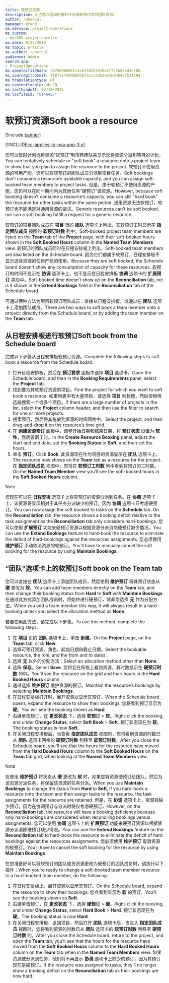 ```yaml
---
title: 软预订资源
description: 此主题介绍如何暂时计划或软预订项目团队成员。
author: ruhercul
manager: kfend
ms.service: project-operations
ms.custom:
- dyn365-projectservice
ms.date: 9/25/2019
ms.topic: article
ms.author: ruhercul
audience: Admin
search.app:
- ProjectOperations
ms.openlocfilehash: 2675096085fc4c673d15741042ffc1b82ed3de8b
ms.sourcegitcommit: 418fa1fe9d605b8faccc2d5dee1b04b4e753f194
ms.translationtype: HT
ms.contentlocale: zh-CN
ms.lasthandoff: 02/10/2021
ms.locfileid: "5146427"
---
```

# <a name="soft-book-a-resource"></a><span data-ttu-id="77307-103">软预订资源</span><span class="sxs-lookup"><span data-stu-id="77307-103">Soft book a resource</span></span>

[!include [banner](../includes/psa-now-project-operations.md)]

[!INCLUDE[cc-applies-to-psa-app-3.x](../includes/cc-applies-to-psa-app-3x.md)]

<span data-ttu-id="77307-104">您可以暂时计划或将资源“软预订”到项目团队来显示您将资源分派到项目的计划。</span><span class="sxs-lookup"><span data-stu-id="77307-104">You can tentatively schedule or "soft book" a resource onto a project team to show that you plan to assign the resource to the project.</span></span> <span data-ttu-id="77307-105">软预订不使用资源的可用产能，您可以将软预订的团队成员分派到项目任务。</span><span class="sxs-lookup"><span data-stu-id="77307-105">Soft bookings don’t consume a resource’s available capacity, and you can assign soft-booked team members to project tasks.</span></span> <span data-ttu-id="77307-106">但是，由于软预订不使用资源的产能，您仍可以在同一期间内为其他任务“硬预订”该资源。</span><span class="sxs-lookup"><span data-stu-id="77307-106">However, because soft booking doesn’t consume a resource’s capacity, you can still "hard book" the resource for other tasks within the same period.</span></span> <span data-ttu-id="77307-107">通用资源无法软预订，软预订也不能满足对通用资源的请求。</span><span class="sxs-lookup"><span data-stu-id="77307-107">Generic resources can’t be soft booked, nor can a soft booking fulfill a request for a generic resource.</span></span>

<span data-ttu-id="77307-108">软预订的项目团队成员在 **项目** 页的 **团队** 选项卡上列出，其软预订工时显示在 **指定团队成员** 视图的 **软预订时数** 列中。</span><span class="sxs-lookup"><span data-stu-id="77307-108">Soft-booked project team members are listed on the **Team** tab of the **Project** page, with their soft-booked hours shown in the **Soft Booked Hours** column in the **Named Team Members** view.</span></span> <span data-ttu-id="77307-109">软预订的团队成员同时在日程安排板上列出。</span><span class="sxs-lookup"><span data-stu-id="77307-109">Soft-booked team members are also listed on the Schedule board.</span></span> <span data-ttu-id="77307-110">因为它们都属于软预订，日程安排板不显示这些资源的任何产能的使用。</span><span class="sxs-lookup"><span data-stu-id="77307-110">Because they are soft booked, the Schedule board doesn't show any consumption of capacity for these resources.</span></span> <span data-ttu-id="77307-111">软预订的时间不显示在 **协调** 选项卡上，也不显示在日程安排板 **协调** 选项卡的 **扩展预订** 字段中。</span><span class="sxs-lookup"><span data-stu-id="77307-111">Soft-booked time doesn’t show up on the **Reconciliation** tab, nor is it shown in the **Extend Bookings** field in the **Reconciliation** tab of the Schedule board.</span></span> 

<span data-ttu-id="77307-112">可通过两种方法为项目软预订团队成员：直接从日程安排板，或通过在 **团队** 选项卡上添加团队成员。</span><span class="sxs-lookup"><span data-stu-id="77307-112">There are two ways to soft book a team member onto a project: directly from the Schedule board, or by adding the team member on the **Team** tab.</span></span> 

## <a name="soft-book-from-the-schedule-board"></a><span data-ttu-id="77307-113">从日程安排板进行软预订</span><span class="sxs-lookup"><span data-stu-id="77307-113">Soft book from the Schedule board</span></span>
<span data-ttu-id="77307-114">完成以下步骤从日程安排板软预订资源。</span><span class="sxs-lookup"><span data-stu-id="77307-114">Complete the following steps to soft book a resource from the Schedule board.</span></span> 

1. <span data-ttu-id="77307-115">打开日程安排板，然后在 **预订要求** 面板中选择 **项目** 选项卡。</span><span class="sxs-lookup"><span data-stu-id="77307-115">Open the Schedule board, and then in the **Booking Requirements** panel, select the **Project** tab.</span></span>
2. <span data-ttu-id="77307-116">找到要为其软预订资源的项目。</span><span class="sxs-lookup"><span data-stu-id="77307-116">Find the project for which you want to soft book a resource.</span></span> <span data-ttu-id="77307-117">如果列表中有大量项目，请选择 **项目** 列标题，然后使用筛选器搜索一个或多个项目。</span><span class="sxs-lookup"><span data-stu-id="77307-117">If there are a large number of projects in the list, select the **Project** column header, and then use the filter to search for one or more projects.</span></span>
3. <span data-ttu-id="77307-118">搜索项目，然后将其拖放到资源的时间网格中。</span><span class="sxs-lookup"><span data-stu-id="77307-118">Select the project, and then drag-and-drop it on the resource’s time grid.</span></span>
5. <span data-ttu-id="77307-119">在 **创建资源预订** 面板中，调整开始日期和结束日期，将 **预订状态** 设置为 **软性**，然后设置工时。</span><span class="sxs-lookup"><span data-stu-id="77307-119">In the **Create Resource Booking** panel, adjust the start and end date, set the **Booking Status** to **Soft**, and then set the hours.</span></span> 
6. <span data-ttu-id="77307-120">单击 **预订**。</span><span class="sxs-lookup"><span data-stu-id="77307-120">Click **Book**.</span></span> <span data-ttu-id="77307-121">此资源现在作为项目的资源显示在 **团队** 选项卡上。</span><span class="sxs-lookup"><span data-stu-id="77307-121">The resource now shows on the **Team** tab as a resource for the project.</span></span> <span data-ttu-id="77307-122">在 **指定团队成员** 视图中，您将在 **软预订工时数** 列中看到软预订的工时数。</span><span class="sxs-lookup"><span data-stu-id="77307-122">On the **Named Team Member** view you’ll see the soft-booked hours in the **Soft Booked Hours** column.</span></span>

> [!NOTE]
> <span data-ttu-id="77307-123">您现在可以在 **日程安排** 选项卡上将软预订的资源分派到任务。在 **协调** 选项卡上，该资源将显示相对于其任务分派缺少的预订，因为 **协调** 选项卡只考虑硬预订。</span><span class="sxs-lookup"><span data-stu-id="77307-123">You can now assign the soft booked to tasks on the **Schedule** tab. On the **Reconciliation** tab, the resource shows a booking deficit relative to the task assignment as the **Reconciliation** tab only considers hard-bookings.</span></span> <span data-ttu-id="77307-124">您可以使用 **扩展预订** 功能来硬预订资源以根据资源分派消除硬预订缺少情况。</span><span class="sxs-lookup"><span data-stu-id="77307-124">You can use the **Extend Bookings** feature to hard-book the resource to eliminate the deficit of hard-bookings against the resources assignments.</span></span> <span data-ttu-id="77307-125">您必须使用 **维护预订** 手动取消资源的软预订。</span><span class="sxs-lookup"><span data-stu-id="77307-125">You’ll have to manually cancel the soft booking for the resource by using **Maintain Bookings**.</span></span>

## <a name="soft-book-on-the-team-tab"></a><span data-ttu-id="77307-126">“团队”选项卡上的软预订</span><span class="sxs-lookup"><span data-stu-id="77307-126">Soft book on the Team tab</span></span>

<span data-ttu-id="77307-127">您可以直接在 **团队** 选项卡上添加团队成员，然后使用 **维护预订** 将其预订状态从 **硬** 更改为 **软**。</span><span class="sxs-lookup"><span data-stu-id="77307-127">You can add team members directly on the **Team** tab, and then change their booking status from **Hard** to **Soft** with **Maintain Bookings**.</span></span> <span data-ttu-id="77307-128">在通过此方式添加团队成员时，将始终进行硬预订，除非您选择 **无** 作为分配方法。</span><span class="sxs-lookup"><span data-stu-id="77307-128">When you add a team member this way, it will always result in a hard-booking unless you select the allocation method as **None**.</span></span>

<span data-ttu-id="77307-129">若要使用此方法，请完成以下步骤。</span><span class="sxs-lookup"><span data-stu-id="77307-129">To use this method, complete the following steps.</span></span>

1. <span data-ttu-id="77307-130">在 **项目** 页的 **团队** 选项卡上，单击 **新建**。</span><span class="sxs-lookup"><span data-stu-id="77307-130">On the **Project** page, on the **Team** tab, click **New**.</span></span>
2. <span data-ttu-id="77307-131">选择可预订资源、角色、起始日期和截止日期。</span><span class="sxs-lookup"><span data-stu-id="77307-131">Select the bookable resource, the role, and the from and to dates.</span></span>
3. <span data-ttu-id="77307-132">选择 **无** 以外的分配方法：</span><span class="sxs-lookup"><span data-stu-id="77307-132">Select an allocation method other than **None**.</span></span>
4. <span data-ttu-id="77307-133">选择 **保存**。</span><span class="sxs-lookup"><span data-stu-id="77307-133">Select **Save**.</span></span> <span data-ttu-id="77307-134">您将会在网格上看到资源，其时数显示在 **硬预订时数** 列中。</span><span class="sxs-lookup"><span data-stu-id="77307-134">You’ll see the resource on the grid and their hours in the **Hard Booked Hours** column.</span></span>
5. <span data-ttu-id="77307-135">通过选择 **维护预订** 维护资源的预订。</span><span class="sxs-lookup"><span data-stu-id="77307-135">Maintain the resource’s bookings by selecting **Maintain Bookings**.</span></span>
6. <span data-ttu-id="77307-136">在日程安排板打开时，展开资源以显示其预订。</span><span class="sxs-lookup"><span data-stu-id="77307-136">When the Schedule board opens, expand the resource to show their bookings.</span></span> <span data-ttu-id="77307-137">您将看到预订显示为 **硬**。</span><span class="sxs-lookup"><span data-stu-id="77307-137">You will see the booking shown as **Hard**.</span></span>
7. <span data-ttu-id="77307-138">右键单击预订，在 **更改状态** 下，选择 **软预订** \> **软**。</span><span class="sxs-lookup"><span data-stu-id="77307-138">Right-click the booking, and under **Change Status**, select **Soft Book** \> **Soft**.</span></span> <span data-ttu-id="77307-139">预订状态现在为 **软**。</span><span class="sxs-lookup"><span data-stu-id="77307-139">The booking status is now **Soft**.</span></span>
8. <span data-ttu-id="77307-140">在关闭日程安排板后，当查看 **指定团队成员** 视图时，您将看到资源的时数已从 **团队** 选项卡网格的 **硬预订时数** 列移至 **软预订时数**。</span><span class="sxs-lookup"><span data-stu-id="77307-140">After you close the Schedule board, you’ll see that the hours for the resource have moved from the **Hard Booked Hours** column to the **Soft Booked Hours** on the **Team** tab grid, when looking at the **Named Team Members** view.</span></span>

> [!NOTE]
> <span data-ttu-id="77307-141">在使用 **维护预订** 将状态从 **硬** 更改为 **软** 时，如果您将资源硬预订给团队，然后为该资源分派任务，将保留该资源的任务分派。</span><span class="sxs-lookup"><span data-stu-id="77307-141">When you use **Maintain Bookings** to change the status from **Hard** to **Soft**, if you hard-book a resource onto the team and then assign tasks to the resource, the task assignments for the resource are retained.</span></span> <span data-ttu-id="77307-142">但是，在 **协调** 选项卡上，资源将缺少预订，因为在协调预订与分派时将仅考虑硬预订。</span><span class="sxs-lookup"><span data-stu-id="77307-142">However, on the **Reconciliation** tab, the resource will have a booking deficiency because only hard-bookings are considered when reconciling bookings versus assignments.</span></span> <span data-ttu-id="77307-143">您可以使用 **协调** 选项卡上的 **扩展预订** 功能来硬预订资源以根据资源分派消除硬预订缺少情况。</span><span class="sxs-lookup"><span data-stu-id="77307-143">You can use the **Extend Bookings** feature on the **Reconciliation** tab to hard-book the resource to eliminate the deficit of hard bookings against the resources assignments.</span></span> <span data-ttu-id="77307-144">您必须使用 **维护预订** 取消资源的软预订。</span><span class="sxs-lookup"><span data-stu-id="77307-144">You’ll have to cancel the soft booking for the resource by using **Maintain Bookings**.</span></span>

<span data-ttu-id="77307-145">在您准备好可以将软预订的团队成员资源更改为硬预订的团队成员时，请执行以下操作：</span><span class="sxs-lookup"><span data-stu-id="77307-145">When you’re ready to change a soft-booked team member resource to a hard-booked team member, do the following:</span></span>

1. <span data-ttu-id="77307-146">在日程安排板上，展开资源以显示其预订。</span><span class="sxs-lookup"><span data-stu-id="77307-146">On the Schedule board, expand the resource to show their bookings.</span></span> <span data-ttu-id="77307-147">您会看到显示为 **软** 的预订。</span><span class="sxs-lookup"><span data-stu-id="77307-147">You’ll see the booking shown as **Soft**.</span></span>
2. <span data-ttu-id="77307-148">右键单击预订，在 **更改状态** 下，选择 **硬预订** \> **硬**。</span><span class="sxs-lookup"><span data-stu-id="77307-148">Right-click the booking, and under **Change Status**, select **Hard Book** \> **Hard**.</span></span> <span data-ttu-id="77307-149">预订状态现在为 **硬**。</span><span class="sxs-lookup"><span data-stu-id="77307-149">The booking status is now **Hard**.</span></span>
3. <span data-ttu-id="77307-150">在关闭日程安排板、返回项目，然后打开 **团队** 选项卡后，当进入 **指定团队成员** 视图时，您将看到资源的时数已从 **团队** 选项卡的 **软预订时数** 列移至 **硬预订时数** 列。</span><span class="sxs-lookup"><span data-stu-id="77307-150">After you close the Schedule board, return to the project, and open the **Team** tab, you’ll see that the hours for the resource have moved from the **Soft Booked Hours** column to the **Hard Booked Hours** column on the **Team** tab when in the **Named Team Members** view.</span></span> <span data-ttu-id="77307-151">如果资源被分派到任务，他们将不再显示 **协调** 选项卡上缺少的预订，因为其预订现在是硬预订。</span><span class="sxs-lookup"><span data-stu-id="77307-151">If the resource was assigned to tasks, they’ll no longer show a booking deficit on the **Reconciliation** tab as their bookings are now hard.</span></span>


